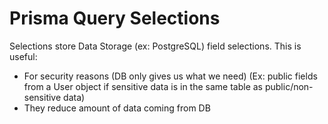 # Prisma Query Selections

Selections store Data Storage (ex: PostgreSQL) field selections. This is useful:

- For security reasons (DB only gives us what we need) (Ex: public fields from a User object if sensitive data is in the same table as public/non-sensitive data)
- They reduce amount of data coming from DB